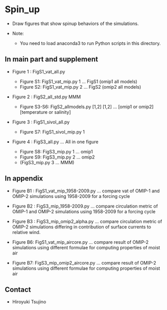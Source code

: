Spin_up
========

  * Draw figures that show spinup behaviors of the simulations.

  * Note:
     - You need to load anaconda3 to run Python scripts in this directory.


In main part and supplement
--------

  * Figure 1 : FigS1_vat_all.py
     - Figure S1: FigS1_vat_mip.py 1  ... FigS1 (omip1 all models)
     - Figure S2: FigS1_vat_mip.py 2  ... FigS2 (omip2 all models)

  * Figure 2 : FigS2_all_std.py MMM
     - Figure S3-S6: FigS2_allmodels.py [1,2] [1,2] ... [omip1 or omip2] [temperature or salinity]

  * Figure 3 : FigS1_sivol_all.py
     - Figure S7: FigS1_sivol_mip.py 1

  * Figure 4 : FigS3_all.py ... All in one figure
     - Figure S8: FigS3_mip.py 1 ... omip1
     - Figure S9: FigS3_mip.py 2 ... omip2
     - (FigS3_mip.py 3 ... MMM)


In appendix
--------

  * Figure B1 : FigS1_vat_mip_1958-2009.py
     ... compare vat of OMIP-1 and OMIP-2 simulations using 1958-2009 for a forcing cycle

  * Figure B2 : FigS3_mip_1958-2009.py
     ... compare circulation metric of OMIP-1 and OMIP-2 simulations using 1958-2009 for a forcing cycle

  * Figure B3 : FigS3_mip_omip2_alpha.py
     ... compare circulation metric of OMIP-2 simulations differing in contribution of surface currents
         to relative wind.

  * Figure B6: FigS1_vat_mip_aircore.py
     ... compare result of OMIP-2 simulations using different formulae for computing properties of moist air

  * Figure B7: FigS3_mip_omip2_aircore.py
     ... compare result of OMIP-2 simulations using different formulae for computing properties of moist air


Contact
--------

  * Hiroyuki Tsujino
